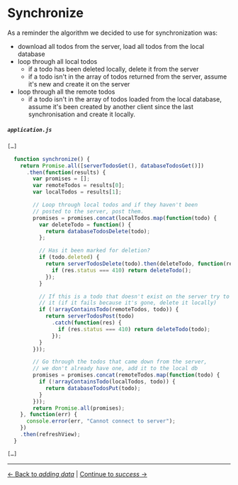 # Synchronize

As a reminder the algorithm we decided to use for synchronization was:

- download all todos from the server, load all todos from the local database
- loop through all local todos
  - if a todo has been deleted locally, delete it from the server
  - if a todo isn't in the array of todos returned from the server, assume it's new and create it on the server
- loop through all the remote todos
  - if a todo isn't in the array of todos loaded from the local database, assume it's been created by another client since the last synchronisation and create it locally.

##### `application.js`

```js
[…]

  function synchronize() {
    return Promise.all([serverTodosGet(), databaseTodosGet()])
      .then(function(results) {
        var promises = [];
        var remoteTodos = results[0];
        var localTodos = results[1];

        // Loop through local todos and if they haven't been
        // posted to the server, post them.
        promises = promises.concat(localTodos.map(function(todo) {
          var deleteTodo = function() {
            return databaseTodosDelete(todo);
          };

          // Has it been marked for deletion?
          if (todo.deleted) {
            return serverTodosDelete(todo).then(deleteTodo, function(res) {
              if (res.status === 410) return deleteTodo();
            });
          }

          // If this is a todo that doesn't exist on the server try to create
          // it (if it fails because it's gone, delete it locally)
          if (!arrayContainsTodo(remoteTodos, todo)) {
            return serverTodosPost(todo)
              .catch(function(res) {
                if (res.status === 410) return deleteTodo(todo);
              });
          }
        }));

        // Go through the todos that came down from the server,
        // we don't already have one, add it to the local db
        promises = promises.concat(remoteTodos.map(function(todo) {
          if (!arrayContainsTodo(localTodos, todo)) {
            return databaseTodosPut(todo);
          }
        }));
        return Promise.all(promises);
    }, function(err) {
      console.error(err, "Cannot connect to server");
    })
    .then(refreshView);
  }

[…]
```


---

[← Back to *adding data*](../03-adding-ajax) | [Continue to *success* →](../05-success)
